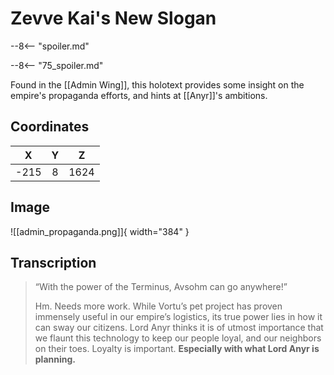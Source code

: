 # Zevve Kai's New Slogan

--8<-- "spoiler.md"

--8<-- "75_spoiler.md"

Found in the [[Admin Wing]], this holotext provides some insight on the empire's propaganda efforts, and hints at [[Anyr]]'s ambitions.

## Coordinates
| **X** | **Y** | **Z** |
| :---: | :---: | :---: |
| -215  |   8   | 1624  |

## Image

![[admin_propaganda.png]]{ width="384" }

## Transcription
> “With the power of the Terminus, Avsohm can go anywhere!”
>
> Hm. Needs more work. While Vortu’s pet project has proven immensely useful in our empire’s logistics, its true power lies in how it can sway our citizens. Lord Anyr thinks it is of utmost importance that we flaunt this technology to keep our people loyal, and our neighbors on their toes. Loyalty is important. **Especially with what Lord Anyr is planning.**
